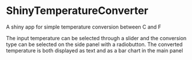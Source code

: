 # ShinyTemperatureConverter
A shiny app for simple temperature conversion between C and F

The input temperature can be selected through a slider and the conversion type can be selected on the side panel with a radiobutton.
The converted temperature is both displayed as text and as a bar chart in the main panel
